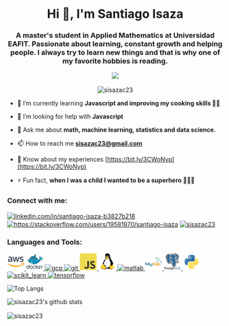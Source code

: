 <h1 align="center">Hi 👋, I'm Santiago Isaza</h1>
<h3 align="center">A master's student in Applied Mathematics at Universidad EAFIT. Passionate about learning, constant growth and helping people. I always try to learn new things and that is why one of my favorite hobbies is reading.

</h3>

<div id="header" align="center">
  <img src="https://media.giphy.com/media/M9gbBd9nbDrOTu1Mqx/giphy.gif" width="100"/>
</div>

<p align="center"> <img src="https://komarev.com/ghpvc/?username=sisazac23&label=Profile%20views&color=0e75b6&style=flat" alt="sisazac23" /> </p>

- 🌱 I’m currently learning **Javascript and improving my cooking skills 👨‍🍳**

- 🤝 I’m looking for help with **Javascript**

- 💬 Ask me about **math, machine learning, statistics and data science.**

- 📫 How to reach me **sisazac23@gmail.com**

- 📄 Know about my experiences [https://bit.ly/3CWoNyp](https://bit.ly/3CWoNyp)

- ⚡ Fun fact, **when I was a child I wanted to be a superhero 🦸🏽‍♂️**

<h3 align="left">Connect with me:</h3>
<p align="left">
<a href="https://linkedin.com/in/linkedin.com/in/santiago-isaza-b3827b218" target="blank"><img align="center" src="https://raw.githubusercontent.com/rahuldkjain/github-profile-readme-generator/master/src/images/icons/Social/linked-in-alt.svg" alt="linkedin.com/in/santiago-isaza-b3827b218" height="30" width="40" /></a>
<a href="https://stackoverflow.com/users/https://stackoverflow.com/users/19581970/santiago-isaza" target="blank"><img align="center" src="https://raw.githubusercontent.com/rahuldkjain/github-profile-readme-generator/master/src/images/icons/Social/stack-overflow.svg" alt="https://stackoverflow.com/users/19581970/santiago-isaza" height="30" width="40" /></a>
<a href="https://www.leetcode.com/sisazac23" target="blank"><img align="center" src="https://raw.githubusercontent.com/rahuldkjain/github-profile-readme-generator/master/src/images/icons/Social/leet-code.svg" alt="sisazac23" height="30" width="40" /></a>
</p>

<h3 align="left">Languages and Tools:</h3>
<p align="left"> <a href="https://aws.amazon.com" target="_blank" rel="noreferrer"> <img src="https://raw.githubusercontent.com/devicons/devicon/master/icons/amazonwebservices/amazonwebservices-original-wordmark.svg" alt="aws" width="40" height="40"/> </a> <a href="https://www.docker.com/" target="_blank" rel="noreferrer"> <img src="https://raw.githubusercontent.com/devicons/devicon/master/icons/docker/docker-original-wordmark.svg" alt="docker" width="40" height="40"/> </a> <a href="https://cloud.google.com" target="_blank" rel="noreferrer"> <img src="https://www.vectorlogo.zone/logos/google_cloud/google_cloud-icon.svg" alt="gcp" width="40" height="40"/> </a> <a href="https://git-scm.com/" target="_blank" rel="noreferrer"> <img src="https://www.vectorlogo.zone/logos/git-scm/git-scm-icon.svg" alt="git" width="40" height="40"/> </a> <a href="https://developer.mozilla.org/en-US/docs/Web/JavaScript" target="_blank" rel="noreferrer"> <img src="https://raw.githubusercontent.com/devicons/devicon/master/icons/javascript/javascript-original.svg" alt="javascript" width="40" height="40"/> </a> <a href="https://www.linux.org/" target="_blank" rel="noreferrer"> <img src="https://raw.githubusercontent.com/devicons/devicon/master/icons/linux/linux-original.svg" alt="linux" width="40" height="40"/> </a> <a href="https://www.mathworks.com/" target="_blank" rel="noreferrer"> <img src="https://upload.wikimedia.org/wikipedia/commons/2/21/Matlab_Logo.png" alt="matlab" width="40" height="40"/> </a> <a href="https://www.mysql.com/" target="_blank" rel="noreferrer"> <img src="https://raw.githubusercontent.com/devicons/devicon/master/icons/mysql/mysql-original-wordmark.svg" alt="mysql" width="40" height="40"/> </a> <a href="https://www.postgresql.org" target="_blank" rel="noreferrer"> <img src="https://raw.githubusercontent.com/devicons/devicon/master/icons/postgresql/postgresql-original-wordmark.svg" alt="postgresql" width="40" height="40"/> </a> <a href="https://www.python.org" target="_blank" rel="noreferrer"> <img src="https://raw.githubusercontent.com/devicons/devicon/master/icons/python/python-original.svg" alt="python" width="40" height="40"/> </a> <a href="https://scikit-learn.org/" target="_blank" rel="noreferrer"> <img src="https://upload.wikimedia.org/wikipedia/commons/0/05/Scikit_learn_logo_small.svg" alt="scikit_learn" width="40" height="40"/> </a> <a href="https://www.tensorflow.org" target="_blank" rel="noreferrer"> <img src="https://www.vectorlogo.zone/logos/tensorflow/tensorflow-icon.svg" alt="tensorflow" width="40" height="40"/> </a> </p>


![Top Langs](https://github-readme-stats-sigma-five.vercel.app/api/top-langs/?username=sisazac23&theme=tokyonight)

![sisazac23's github stats](https://github-readme-stats-sigma-five.vercel.app/api?username=sisazac23&show_icons=true&theme=tokyonight)

<p><img align="center" src="https://github-readme-streak-stats.herokuapp.com/?user=sisazac23&theme=tokyonight" alt="sisazac23" /></p>

